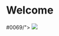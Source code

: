 # Welcome

<!-- Social Section -->

<p align="center>
          <a href="discordapp.com/users/<T>#0069/">
            <img src="https://img.icons8.com/material-rounded/24/000000/discord-logo.png"/>
          </a>
</p>
            
